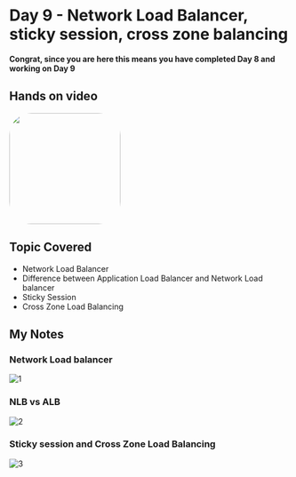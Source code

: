 # Day 9 - Network Load Balancer, sticky session, cross zone balancing

**Congrat, since you are here this means you have completed Day 8 and working on Day 9**

## Hands on video
<a href="https://youtu.be/Jb899-UhDpE">
<img src="https://i3.ytimg.com/vi/Jb899-UhDpE/hqdefault.jpg" align="center" width="200" style="border-radius:40px" />
</a>

## Topic Covered
  - Network Load Balancer
  - Difference between Application Load Balancer and Network Load balancer
  - Sticky Session
  - Cross Zone Load Balancing

## My Notes

  ### Network Load balancer
  ![1](https://user-images.githubusercontent.com/41295276/120271438-fa172280-c2c8-11eb-81b5-726aaa226216.jpeg)
  
  ### NLB vs ALB
  ![2](https://user-images.githubusercontent.com/41295276/120271422-f4214180-c2c8-11eb-8f59-16c85589895d.jpeg)
  
  ### Sticky session and Cross Zone Load Balancing
  ![3](https://user-images.githubusercontent.com/41295276/120271434-f8e5f580-c2c8-11eb-8158-d9b1d9af2d1b.jpeg)





